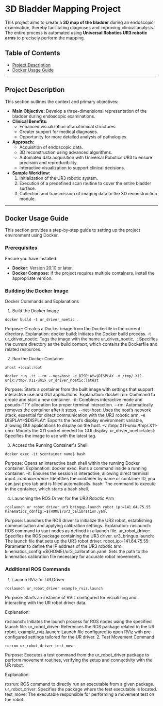 # 3D Bladder Mapping Project

This project aims to create a **3D map of the bladder** during an endoscopic examination, thereby facilitating diagnoses and improving clinical analysis. The entire process is automated using **Universal Robotics UR3 robotic arms** to precisely perform the mapping.

## Table of Contents
- [Project Description](#project-description)
- [Docker Usage Guide](#docker-usage-guide)


----



## Project Description

This section outlines the context and primary objectives:
- **Main Objective:** Develop a three-dimensional representation of the bladder during endoscopic examinations.
- **Clinical Benefits:**  
  - Enhanced visualization of anatomical structures.
  - Greater support for medical diagnoses.
  - Opportunity for more detailed analysis of pathologies.
- **Approach:**  
  - Acquisition of endoscopic data.
  - 3D reconstruction using advanced algorithms.
  - Automated data acquisition with Universal Robotics UR3 to ensure precision and reproducibility.
  - Interactive visualization to support clinical decisions.
- **Sample Workflow:**  
  1. Initialization of the UR3 robotic system.
  2. Execution of a predefined scan routine to cover the entire bladder surface.
  3. Collection and transmission of imaging data to the 3D reconstruction module.



----



## Docker Usage Guide

This section provides a step-by-step guide to setting up the project environment using Docker.

### Prerequisites

Ensure you have installed:
- **Docker:** Version 20.10 or later.
- **Docker Compose:** If the project requires multiple containers, install the appropriate version.

### Building the Docker Image
Docker Commands and Explanations
1. Build the Docker Image
```shellscript
docker build -t ur_driver_noetic .
```

Purpose: Creates a Docker image from the Dockerfile in the current directory.
Explanation:
docker build: Initiates the Docker build process.
-t ur_driver_noetic: Tags the image with the name ur_driver_noetic.
.: Specifies the current directory as the build context, which contains the Dockerfile and related resources.




2. Run the Docker Container
```shellscript
xhost +local:root
```
```shellscript
docker run -it --rm --net=host -e DISPLAY=$DISPLAY -v /tmp/.X11-unix:/tmp/.X11-unix ur_driver_noetic:latest
```


Purpose: Starts a container from the built image with settings that support interactive use and GUI applications.
Explanation:
docker run: Command to create and start a new container.
-it: Combines interactive mode and pseudo-TTY allocation for proper terminal interaction.
--rm: Automatically removes the container after it stops.
--net=host: Uses the host’s network stack, essential for direct communication with the UR3 robotic arm.
-e DISPLAY=$DISPLAY: Exports the host’s display environment variable, allowing GUI applications to display on the host.
-v /tmp/.X11-unix:/tmp/.X11-unix: Mounts the X11 socket needed for GUI display.
ur_driver_noetic:latest: Specifies the image to use with the latest tag.




3. Access the Running Container's Shell
```shellscript
docker exec -it $container name$ bash
```

Purpose: Opens an interactive bash shell within the running Docker container.
Explanation:
docker exec: Runs a command inside a running container.
-it: Ensures the session is interactive, allowing direct terminal input.
$container name$: Identifies the container by name or container ID, you can just pres tab and is filled automatically.
bash: The command to execute in the container, which starts a bash shell.




4. Launching the ROS Driver for the UR3 Robotic Arm
```shellscript
roslaunch ur_robot_driver ur3_bringup.launch robot_ip:=141.64.75.55 kinematics_config:=${HOME}/ur3_calibration.yaml
```

Purpose: Launches the ROS driver to initialize the UR3 robot, establishing communication and applying calibration settings.
Explanation:
roslaunch: ROS command to start nodes as defined in a launch file.
ur_robot_driver: Specifies the ROS package containing the UR3 driver.
ur3_bringup.launch: The launch file that sets up the UR3 robot driver.
robot_ip:=141.64.75.55: Parameter to define the IP address of the UR3 robotic arm.
kinematics_config:=${HOME}/ur3_calibration.yaml: Sets the path to the kinematics calibration file necessary for accurate robot movements.

### Additional ROS Commands
1. Launch RViz for UR Driver

```shellscript
roslaunch ur_robot_driver example_rviz.launch
```
Purpose: Starts an instance of RViz configured for visualizing and interacting with the UR robot driver data.

Explanation:

roslaunch: Initiates the launch process for ROS nodes using the specified launch file.
ur_robot_driver: References the ROS package related to the UR robot.
example_rviz.launch: Launch file configured to open RViz with pre-configured settings tailored for the UR driver.
2. Test Movement Command

``` shellscript
rosrun ur_robot_driver test_move
```
Purpose: Executes a test command from the ur_robot_driver package to perform movement routines, verifying the setup and connectivity with the UR robot.

Explanation:

rosrun: ROS command to directly run an executable from a given package.
ur_robot_driver: Specifies the package where the test executable is located.
test_move: The executable responsible for performing a movement test on the robot.
